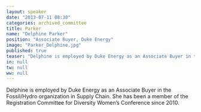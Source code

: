 ```yaml
---
layout: speaker
date: "2013-07-11 08:30"
categories: archived_committee
title: Parker
name: "Delphine Parker"
position: "Associate Buyer, Duke Energy"
image: "Parker_Delphine.jpg"
published: true
teaser: "Delphine is employed by Duke Energy as an Associate Buyer in the Fossil/Hydro organization in Supply Chain."
in: null
tw: null
ww: null
---
```

Delphine is employed by Duke Energy as an Associate Buyer in the Fossil/Hydro organization in Supply Chain.  She has been a member of the Registration Committee for Diversity Women’s Conference since 2010.

